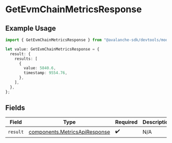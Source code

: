 # GetEvmChainMetricsResponse

## Example Usage

```typescript
import { GetEvmChainMetricsResponse } from "@avalanche-sdk/devtools/models/operations";

let value: GetEvmChainMetricsResponse = {
  result: {
    results: [
      {
        value: 5840.6,
        timestamp: 9554.76,
      },
    ],
  },
};
```

## Fields

| Field                                                                          | Type                                                                           | Required                                                                       | Description                                                                    |
| ------------------------------------------------------------------------------ | ------------------------------------------------------------------------------ | ------------------------------------------------------------------------------ | ------------------------------------------------------------------------------ |
| `result`                                                                       | [components.MetricsApiResponse](../../models/components/metricsapiresponse.md) | :heavy_check_mark:                                                             | N/A                                                                            |
